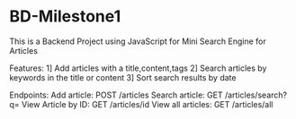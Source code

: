 # BD-Milestone1

This is a Backend Project using JavaScript for Mini Search Engine for Articles

Features:
1] Add articles with a title,content,tags
2] Search articles by keywords in the title or content
3] Sort search results by date

Endpoints:
Add article: POST /articles
Search article: GET /articles/search?q=
View Article by ID: GET /articles/id
View all articles: GET /articles/all
